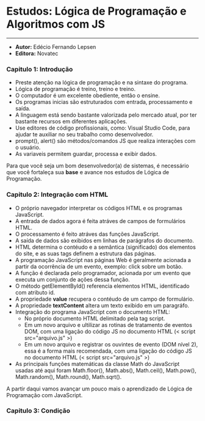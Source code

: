 # Estudos: Lógica de Programação e Algoritmos com JS
---

* **Autor:** Edécio Fernando Lepsen 
* **Editora:** Novatec


### Capitulo 1: Introdução

* Preste atenção na lógica de programação e na sintaxe do programa.
* Lógica de programação é treino, treino e treino.
* O computador é um excelente obediente, então o ensine.
* Os programas inicias são estruturados com entrada, processamento e saída.
* A linguagem está sendo bastante valorizada pelo mercado atual, por ter bastante recursos em diferentes aplicações.
* Use editores de código profissionais, como: Visual Studio Code, para ajudar te auxiliar no seu trabalho como desenvolvedor.
* prompt(), alert() são métodos/comandos JS que realiza interações com o usuário.
* As variaveis permitem guardar, processa e exibir dados.

Para que você seja um bom desenvolvedor(a) de sistemas, é necessário que você fortaleça sua __base__ e avance nos estudos de Lógica de Programação.


### Capitulo 2: Integração com HTML

* O próprio navegador interpretar os códigos HTML e os programas JavaScript.
* A entrada de dados agora é feita atráves de campos de formulários HTML.
* O processamento é feito atráves das funções JavaScript.
* A saída de dados são exibidos em linhas de parágrafos do documento.
* HTML determina o contéudo e a semântica (significado) dos elementos do site, e as suas tags definem a estrutura das páginas.
* A programação JavaScript nas páginas Web é geralmente acionada a partir da ocorrência de um evento, exemplo: click sobre um botão.
* A função é declarada pelo programador, acionada por um evento que executa um conjunto de ações dessa função.
* O método getElementById() referencia elementos HTML, identificado com atributo id.
* A propriedade **value** recupera o contéudo de um campo de formulário.
* A propriedade **textContent** altera um texto exibido em um paragráfo.
* Integração do programa JavaScript com o documento HTML:
  * No próprio documento HTML delimitado pela tag script.
  * Em um novo arquivo e ultilizar as rotinas de tratamento de eventos DOM, com uma ligação do código JS no documento HTML (< script src="arquivo.js" >)
  * Em um novo arquivo e registrar os ouvintes de evento (DOM nível 2), essa é a forma mais recomendada, com uma ligação do código JS no documento HTML (< script src="arquivo.js" >)
* As principais funções matemáticas da classe Math do JavaScript usadas até aqui foram Math.floor(), Math.abs(), Math.ceil(), Math.pow(), Math.random(), Math.round(), Math.sqrt().

A partir daqui vamos avançar um pouco mais o aprendizado de Lógica de Programação com JavaScript.

### Capitulo 3: Condição